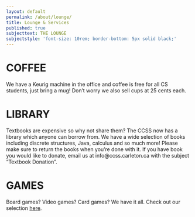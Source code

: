 ```yaml
---
layout: default
permalink: /about/lounge/
title: Lounge & Services
published: true
subjecttext: THE LOUNGE
subjectstyle: 'font-size: 10rem; border-bottom: 5px solid black;'
---
```

<!--h1 class='big-page-title centered'>THE LOUNGE</h1-->
<div class='content-wrap'>
  <h1>COFFEE</h1>
  <p>We have a Keurig machine in the office and coffee is free for all CS students, just bring a mug! Don’t worry we also sell cups at 25 cents each.</p>
</div>
<div class="page-image-wrapper parallax" style="background-image: linear-gradient(rgba(0, 0, 0, 0.5), rgba(0, 0, 0, 0.5)), url('../../images/coffee_1.jpg'); font-size:{{ page.subjectsize }};">
</div>

<div class='content-wrap'>
  <h1>LIBRARY</h1>
  <p>Textbooks are expensive so why not share them? The CCSS now has a library which anyone can borrow from. We have a wide selection of books including discrete structures, Java, calculus and so much more! Please make sure to return the books when you’re done with it. If you have book you would like to donate, email us at info@ccss.carleton.ca with the subject “Textbook Donation”.</p>
</div>
<div class="page-image-wrapper parallax" style="background-image: linear-gradient(rgba(0, 0, 0, 0.5), rgba(0, 0, 0, 0.5)), url('../../images/library_1.jpg'); font-size:{{ page.subjectsize }};">
</div>

<div class='content-wrap'>
  <h1>GAMES</h1>
  <p>Board games? Video games? Card games? We have it all. Check out our selection <a href='https://docs.google.com/spreadsheets/d/1U95tQdS5STzrbfIILKGxJU-YITvph1yzRQ9tKfhiFj4/edit?usp=sharing'>here</a>.</p>
</div>
<div class="page-image-wrapper parallax" style="background-image: linear-gradient(rgba(0, 0, 0, 0.5), rgba(0, 0, 0, 0.5)), url('../../images/ps3.jpg'); font-size:{{ page.subjectsize }};">
</div>
